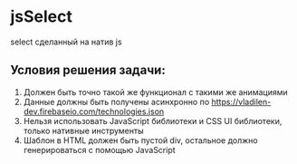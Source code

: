 # jsSelect
select сделанный на натив js

## Условия решения задачи:
1. Должен быть точно такой же функционал с такими же анимациями
2. Данные должны быть получены асинхронно по https://vladilen-dev.firebaseio.com/technologies.json
3. Нельзя использовать JavaScript библиотеки и CSS UI библиотеки, только нативные инструменты
4. Шаблон в HTML должен быть пустой div, остальное должно генерироваться с помощью JavaScript